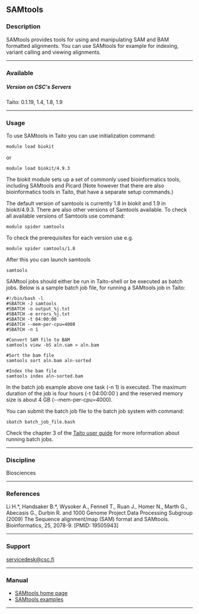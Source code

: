 ## SAMtools

### Description

SAMtools provides tools for using and manipulating SAM and BAM formatted
alignments. You can use SAMtools for example for indexing, variant
calling and viewing alignments.

------------------------------------------------------------------------

### Available

##### Version on CSC's Servers

  
Taito: 0.1.19, 1.4, 1.8, 1.9

------------------------------------------------------------------------

### Usage

To use SAMtools in Taito you can use initialization command:

    module load biokit

or

    module load biokit/4.9.3

The biokit module sets up a set of commonly used bioinformatics tools,
including SAMtools and Picard (Note however that there are also
bioinformatics tools in Taito, that have a separate setup commands.)

The default version of samtools is currently 1.8 in biokit and 1.9 in
biokit/4.9.3. There are also other versions of Samtools available. To
check all available versions of Samtools use command:

    module spider samtools

To check the prerequisites for each version use e.g.

    module spider samtools/1.8

After this you can launch samtools

    samtools

SAMtool jobs should either be run in Taito-shell or be executed as batch
jobs. Below is a sample batch job file, for running a SAMtools job in
Taito:

    #!/bin/bash -l
    #SBATCH -J samtools
    #SBATCH -o output_%j.txt
    #SBATCH -e errors_%j.txt
    #SBATCH -t 04:00:00
    #SBATCH --mem-per-cpu=4000
    #SBATCH -n 1

    #Convert SAM file to BAM
    samtools view -bS aln.sam > aln.bam

    #Sort the bam file
    samtools sort aln.bam aln-sorted

    #Index the bam file
    samtools index aln-sorted.bam

In the batch job example above one task (-n 1) is executed. The maximum
duration of the job is four hours (-t 04:00:00 ) and the reserved memory
size is about 4 GB (--mem-per-cpu=4000).

You can submit the batch job file to the batch job system with command:

    sbatch batch_job_file.bash

Check the chapter 3 of the [Taito user guide] for more information about
running batch jobs.

------------------------------------------------------------------------

### Discipline

Biosciences  

------------------------------------------------------------------------

### References

Li H.\*, Handsaker B.\*, Wysoker A., Fennell T., Ruan J., Homer N.,
Marth G., Abecasis G., Durbin R. and 1000 Genome Project Data Processing
Subgroup (2009) The Sequence alignment/map (SAM) format and SAMtools.
Bioinformatics, 25, 2078-9. \[PMID: 19505943\]

------------------------------------------------------------------------

### Support

servicedesk@csc.fi

------------------------------------------------------------------------

### Manual

-   [SAMtools home page]
-   [SAMtools examples]

------------------------------------------------------------------------

  [Taito user guide]: http://research.csc.fi/taito-batch-jobs
  [SAMtools home page]: http://samtools.sourceforge.net/
  [SAMtools examples]: http://sourceforge.net/apps/mediawiki/samtools/index.php?title=SAM_FAQ
